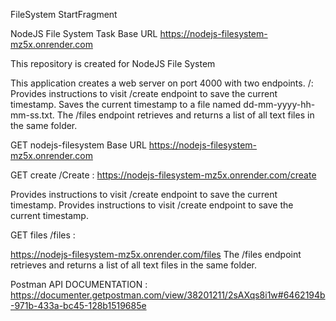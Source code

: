 FileSystem
StartFragment

NodeJS File System Task
Base URL
https://nodejs-filesystem-mz5x.onrender.com﻿

This repository is created for NodeJS File System

This application creates a web server on port 4000 with two endpoints.
/: Provides instructions to visit /create endpoint to save the current timestamp.
Saves the current timestamp to a file named dd-mm-yyyy-hh-mm-ss.txt.
The /files endpoint retrieves and returns a list of all text files in the same folder.


GET
nodejs-filesystem
Base URL
https://nodejs-filesystem-mz5x.onrender.com



GET
create
/Create :
https://nodejs-filesystem-mz5x.onrender.com/create


Provides instructions to visit /create endpoint to save the current timestamp.
Provides instructions to visit /create endpoint to save the current timestamp.


GET
files
/files :

https://nodejs-filesystem-mz5x.onrender.com/files
The /files endpoint retrieves and returns a list of all text files in the same folder.


Postman API DOCUMENTATION :
https://documenter.getpostman.com/view/38201211/2sAXqs8i1w#6462194b-971b-433a-bc45-128b1519685e